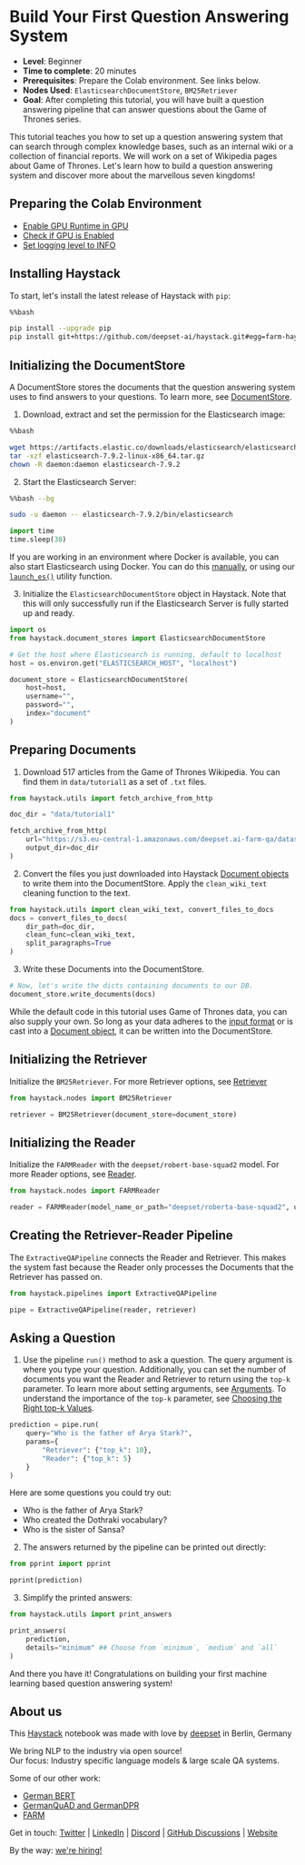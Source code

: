 <!---
title: "Tutorial 1"
metaTitle: "Build Your First QA System"
metaDescription: ""
slug: "/docs/tutorial1"
date: "2020-09-03"
id: "tutorial1md"
--->

# Build Your First Question Answering System

- **Level**: Beginner
- **Time to complete**: 20 minutes
- **Prerequisites**: Prepare the Colab environment. See links below.
- **Nodes Used**: `ElasticsearchDocumentStore`, `BM25Retriever`
- **Goal**: After completing this tutorial, you will have built a question answering pipeline that can answer questions about the Game of Thrones series.

This tutorial teaches you how to set up a question answering system that can search through complex knowledge bases, such as an internal wiki or a collection of financial reports. We will work on a set of Wikipedia pages about Game of Thrones. Let's learn how to build a question answering system and discover more about the marvellous seven kingdoms!



## Preparing the Colab Environment

- [Enable GPU Runtime in GPU](https://docs.haystack.deepset.ai/v5.2-unstable/docs/enable-gpu-runtime-in-colab)
- [Check if GPU is Enabled](https://docs.haystack.deepset.ai/v5.2-unstable/docs/check-if-gpu-is-enabled)
- [Set logging level to INFO](https://docs.haystack.deepset.ai/v5.2-unstable/docs/set-the-logging-level)


## Installing Haystack

To start, let's install the latest release of Haystack with `pip`:


```bash
%%bash

pip install --upgrade pip
pip install git+https://github.com/deepset-ai/haystack.git#egg=farm-haystack[colab]
```

## Initializing the DocumentStore

A DocumentStore stores the documents that the question answering system uses to find answers to your questions. To learn more, see [DocumentStore](https://docs.haystack.deepset.ai/docs/document_store).

1. Download, extract and set the permission for the Elasticsearch image:


```bash
%%bash

wget https://artifacts.elastic.co/downloads/elasticsearch/elasticsearch-7.9.2-linux-x86_64.tar.gz -q
tar -xzf elasticsearch-7.9.2-linux-x86_64.tar.gz
chown -R daemon:daemon elasticsearch-7.9.2
```

2. Start the Elasticsearch Server:


```bash
%%bash --bg

sudo -u daemon -- elasticsearch-7.9.2/bin/elasticsearch
```


```python
import time
time.sleep(30)
```

If you are working in an environment where Docker is available, you can also start Elasticsearch using Docker. You can do this [manually](https://docs.haystack.deepset.ai/docs/document_store#initialisation), or using our [`launch_es()`](https://docs.haystack.deepset.ai/reference/utils-api) utility function.

3. Initialize the `ElasticsearchDocumentStore` object in Haystack. Note that this will only successfully run if the Elasticsearch Server is fully started up and ready.


```python
import os
from haystack.document_stores import ElasticsearchDocumentStore

# Get the host where Elasticsearch is running, default to localhost
host = os.environ.get("ELASTICSEARCH_HOST", "localhost")

document_store = ElasticsearchDocumentStore(
    host=host,
    username="",
    password="",
    index="document"
)
```

## Preparing Documents

1. Download 517 articles from the Game of Thrones Wikipedia. You can find them in `data/tutorial1` as a set of `.txt` files.


```python
from haystack.utils import fetch_archive_from_http

doc_dir = "data/tutorial1"

fetch_archive_from_http(
    url="https://s3.eu-central-1.amazonaws.com/deepset.ai-farm-qa/datasets/documents/wiki_gameofthrones_txt1.zip",
    output_dir=doc_dir
)
```

2. Convert the files you just downloaded into Haystack [Document objects](https://docs.haystack.deepset.ai/docs/documents_answers_labels#document) to write them into the DocumentStore. Apply the `clean_wiki_text` cleaning function to the text.


```python
from haystack.utils import clean_wiki_text, convert_files_to_docs
docs = convert_files_to_docs(
    dir_path=doc_dir,
    clean_func=clean_wiki_text,
    split_paragraphs=True
)
```

3. Write these Documents into the DocumentStore.


```python
# Now, let's write the dicts containing documents to our DB.
document_store.write_documents(docs)
```

While the default code in this tutorial uses Game of Thrones data, you can also supply your own. So long as your data adheres to the [input format](https://docs.haystack.deepset.ai/docs/document_store#input-format) or is cast into a [Document object](https://docs.haystack.deepset.ai/docs/documents_answers_labels#document), it can be written into the DocumentStore.

## Initializing the Retriever

Initialize the `BM25Retriever`. For more Retriever options, see [Retriever](https://docs.haystack.deepset.ai/docs/retriever)


```python
from haystack.nodes import BM25Retriever

retriever = BM25Retriever(document_store=document_store)
```

## Initializing the Reader

Initialize the `FARMReader` with the `deepset/robert-base-squad2` model. For more Reader options, see [Reader](https://docs.haystack.deepset.ai/docs/reader).


```python
from haystack.nodes import FARMReader

reader = FARMReader(model_name_or_path="deepset/roberta-base-squad2", use_gpu=True)
```

## Creating the Retriever-Reader Pipeline

The `ExtractiveQAPipeline` connects the Reader and Retriever. This makes the system fast because the Reader only processes the Documents that the Retriever has passed on.


```python
from haystack.pipelines import ExtractiveQAPipeline

pipe = ExtractiveQAPipeline(reader, retriever)
```

## Asking a Question

1. Use the pipeline `run()` method to ask a question. The query argument is where you type your question. Additionally, you can set the number of documents you want the Reader and Retriever to return using the `top-k` parameter. To learn more about setting arguments, see [Arguments](https://docs.haystack.deepset.ai/docs/pipelines#arguments). To understand the importance of the `top-k` parameter, see [Choosing the Right top-k Values](https://docs.haystack.deepset.ai/docs/optimization#choosing-the-right-top-k-values).



```python
prediction = pipe.run(
    query="Who is the father of Arya Stark?",
    params={
        "Retriever": {"top_k": 10},
        "Reader": {"top_k": 5}
    }
)
```

Here are some questions you could try out:
- Who is the father of Arya Stark?
- Who created the Dothraki vocabulary?
- Who is the sister of Sansa?

2. The answers returned by the pipeline can be printed out directly:


```python
from pprint import pprint

pprint(prediction)
```

3. Simplify the printed answers:


```python
from haystack.utils import print_answers

print_answers(
    prediction,
    details="minimum" ## Choose from `minimum`, `medium` and `all`
)
```

And there you have it! Congratulations on building your first machine learning based question answering system!

## About us

This [Haystack](https://github.com/deepset-ai/haystack/) notebook was made with love by [deepset](https://deepset.ai/) in Berlin, Germany

We bring NLP to the industry via open source!  
Our focus: Industry specific language models & large scale QA systems.  
  
Some of our other work: 
- [German BERT](https://deepset.ai/german-bert)
- [GermanQuAD and GermanDPR](https://deepset.ai/germanquad)
- [FARM](https://github.com/deepset-ai/FARM)

Get in touch:
[Twitter](https://twitter.com/deepset_ai) | [LinkedIn](https://www.linkedin.com/company/deepset-ai/) | [Discord](https://haystack.deepset.ai/community/join) | [GitHub Discussions](https://github.com/deepset-ai/haystack/discussions) | [Website](https://deepset.ai)

By the way: [we're hiring!](https://www.deepset.ai/jobs)

